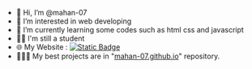 - 👋 Hi, I’m @mahan-07
- 👀 I’m interested in web developing
- 🌱 I’m currently learning some codes such as html css and javascript
- 🧑🏻 I'm still a student
- 🌐 My Website : [![Static Badge](https://img.shields.io/badge/Pages-black?logo=GitHub%20Pages&label=GitHub&labelColor=gray)](https://mahan-07.github.io/myprojects/)
- 👨🏻‍💻 My best projects are in "[mahan-07.github.io](https://mahan-07.github.io/myprojects)" repository.

